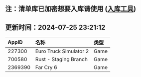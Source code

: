 ## 注：清单库已加密想要入库请使用 ([入库工具](https://github.com/BlankTMing/ManifestAutoUpdate/releases))

## 更新时间：2024-07-25 23:21:12
| AppID | 名称 | 类型  |
| :-------------------- | :----------------------------- | :----------- |
| 227300 | Euro Truck Simulator 2| Game |
| 700580 | Rust - Staging Branch| Game |
| 2369390 | Far Cry 6| Game |
